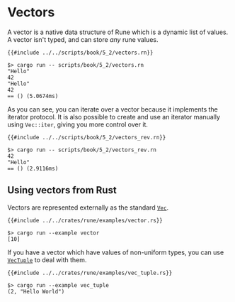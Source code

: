 # Vectors

A vector is a native data structure of Rune which is a dynamic list of values. A
vector isn't typed, and can store *any* rune values.

```rust,noplaypen
{{#include ../../scripts/book/5_2/vectors.rn}}
```

```text
$> cargo run -- scripts/book/5_2/vectors.rn
"Hello"
42
"Hello"
42
== () (5.0674ms)
```

As you can see, you can iterate over a vector because it implements the iterator
protocol. It is also possible to create and use an iterator manually using
`Vec::iter`, giving you more control over it.

```rust,noplaypen
{{#include ../../scripts/book/5_2/vectors_rev.rn}}
```

```text
$> cargo run -- scripts/book/5_2/vectors_rev.rn
42
"Hello"
== () (2.9116ms)
```

## Using vectors from Rust

Vectors are represented externally as the standard [`Vec`].

```rust,noplaypen
{{#include ../../crates/rune/examples/vector.rs}}
```

```text
$> cargo run --example vector
[10]
```

If you have a vector which have values of non-uniform types, you can use 
[`VecTuple`] to deal with them.

```rust,noplaypen
{{#include ../../crates/rune/examples/vec_tuple.rs}}
```

```text
$> cargo run --example vec_tuple
(2, "Hello World")
```

[`Vec`]: https://doc.rust-lang.org/std/vec/struct.Vec.html
[`VecTuple`]: https://docs.rs/runestick/0/runestick/struct.VecTuple.html